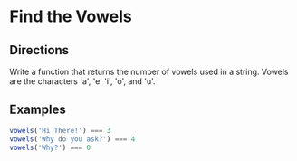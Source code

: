 # Find the Vowels

## Directions

Write a function that returns the number of vowels used in a string. Vowels are the characters 'a', 'e' 'i', 'o', and 'u'.

## Examples

```javascript
vowels('Hi There!') === 3
vowels('Why do you ask?') === 4
vowels('Why?') === 0
```
